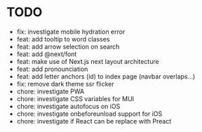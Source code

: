 # TODO

- fix: investigate mobile hydration error
- feat: add tooltip to word classes
- feat: add arrow selection on search
- feat: add @next/font
- feat: make use of Next.js next layout architecture
- feat: add pronounciation
- feat: add letter anchors (id) to index page (navbar overlaps...)
- fix: remove dark theme ssr flicker
- chore: investigate PWA
- chore: investigate CSS variables for MUI
- chore: investigate autofocus on iOS
- chore: investigate onbeforeunload support for iOS
- chore: investigate if React can be replace with Preact
